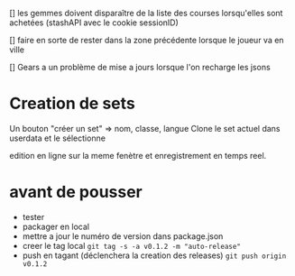 
[] les gemmes doivent disparaître de la liste des courses 
lorsqu'elles sont achetées (stashAPI avec le cookie sessionID)

[] faire en sorte de rester dans la zone précédente lorsque le joueur va en ville

[] Gears a un problème de mise a jours lorsque l'on recharge les jsons

# Creation de sets
Un bouton "créer un set" => nom, classe, langue
Clone le set actuel dans userdata et le sélectionne

edition en ligne sur la meme fenètre et enregistrement en temps reel.

# avant de pousser

* tester
* packager en local
* mettre a jour le numéro de version dans package.json
* creer le tag local 
```git tag -s -a v0.1.2 -m "auto-release"```
* push en tagant (déclenchera la creation des releases)
```git push origin v0.1.2```
